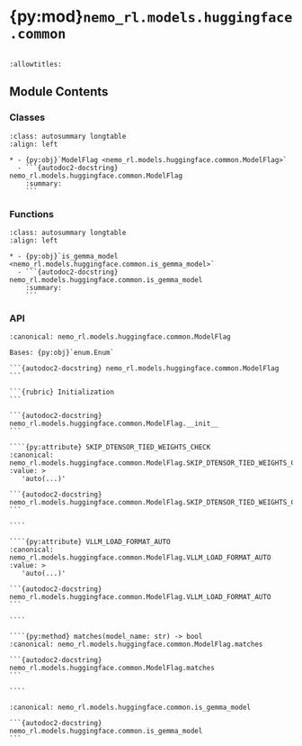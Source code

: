# {py:mod}`nemo_rl.models.huggingface.common`

```{py:module} nemo_rl.models.huggingface.common
```

```{autodoc2-docstring} nemo_rl.models.huggingface.common
:allowtitles:
```

## Module Contents

### Classes

````{list-table}
:class: autosummary longtable
:align: left

* - {py:obj}`ModelFlag <nemo_rl.models.huggingface.common.ModelFlag>`
  - ```{autodoc2-docstring} nemo_rl.models.huggingface.common.ModelFlag
    :summary:
    ```
````

### Functions

````{list-table}
:class: autosummary longtable
:align: left

* - {py:obj}`is_gemma_model <nemo_rl.models.huggingface.common.is_gemma_model>`
  - ```{autodoc2-docstring} nemo_rl.models.huggingface.common.is_gemma_model
    :summary:
    ```
````

### API

`````{py:class} ModelFlag(*args, **kwds)
:canonical: nemo_rl.models.huggingface.common.ModelFlag

Bases: {py:obj}`enum.Enum`

```{autodoc2-docstring} nemo_rl.models.huggingface.common.ModelFlag
```

```{rubric} Initialization
```

```{autodoc2-docstring} nemo_rl.models.huggingface.common.ModelFlag.__init__
```

````{py:attribute} SKIP_DTENSOR_TIED_WEIGHTS_CHECK
:canonical: nemo_rl.models.huggingface.common.ModelFlag.SKIP_DTENSOR_TIED_WEIGHTS_CHECK
:value: >
   'auto(...)'

```{autodoc2-docstring} nemo_rl.models.huggingface.common.ModelFlag.SKIP_DTENSOR_TIED_WEIGHTS_CHECK
```

````

````{py:attribute} VLLM_LOAD_FORMAT_AUTO
:canonical: nemo_rl.models.huggingface.common.ModelFlag.VLLM_LOAD_FORMAT_AUTO
:value: >
   'auto(...)'

```{autodoc2-docstring} nemo_rl.models.huggingface.common.ModelFlag.VLLM_LOAD_FORMAT_AUTO
```

````

````{py:method} matches(model_name: str) -> bool
:canonical: nemo_rl.models.huggingface.common.ModelFlag.matches

```{autodoc2-docstring} nemo_rl.models.huggingface.common.ModelFlag.matches
```

````

`````

````{py:function} is_gemma_model(model_name: str) -> bool
:canonical: nemo_rl.models.huggingface.common.is_gemma_model

```{autodoc2-docstring} nemo_rl.models.huggingface.common.is_gemma_model
```
````
